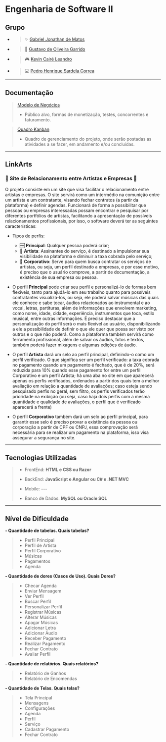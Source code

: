 # Engenharia de Software II

## Grupo

* > ✨ [Gabriel Jonathan de Matos](https://github.com/GabrielJonat)
* > 🧠 [Gustavo de Oliveira Garrido](https://github.com/gustavoogarrido)
* > 🎮 [Kevin Cairé Leandro](https://github.com/TheKrauser)
* > 💻 [Pedro Henrique Sardela Correa](https://github.com/PedroHSCorrea)


---

## Documentação
> [Modelo de Negócios](https://github.com/TheKrauser/Engenharia-Software-II/blob/main/Docs/Modelo%20de%20Neg%C3%B3cios.docx)
> * Público alvo, formas de monetização, testes, concorrentes e faturamento.

> [Quadro Kanban](https://github.com/users/TheKrauser/projects/1)
> * Quadro de gerenciamento do projeto, onde serão postadas as atividades a se fazer, em andamento e/ou concluídas.

---

## LinkArts

### 🎵 Site de Relacionamento entre Artistas e Empresas 🎵
O projeto consiste em um site que visa facilitar o relacionamento entre artistas e empresas. O site servirá como um intermédio na comunição entre um artista e um contratante, visando fechar contratos (a partir da plataforma) e definir agendas. Funcionará de forma a possibilitar que pessoas ou empresas interessadas possam encontrar e pesquisar por diferentes portfólios de artistas, facilitando a apresentação de possíveis relacionamentos profissionais, por isso, o software deverá ter as seguintes características:

* Tipos de perfis:
  * 🆓 **Principal**: Qualquer pessoa poderá criar;
  * 🎨 **Artista**: Assinantes do serviço, é destinado a impulsionar sua visibilidade na plataforma e diminuir a taxa cobrada pelo serviço; 
  * 💼 **Corporativo**: Serve para quem busca contratar os serviços de artistas, ou seja, um perfil destinado a empresas, e por esse motivo, é preciso que o usuário comprove, a partir de documentação, a existência de sua empresa ou pessoa.
     
* O perfil **Principal** pode criar seu perfil e personalizá-lo de formas bem flexíveis, tanto para ajudá-lo em seu trabalho quanto para possíveis contratantes visualizá-los, ou seja, ele poderá salvar músicas das quais ele conhece e sabe tocar, áudios relacionados ao instrumental e ao vocal, letras, partituras, além de informações que envolvem marketing, como nome, idade, cidade, experiência, instrumentos que toca, estilo musical, entre outras informações. É preciso destacar que a personalização do perfil será o mais flexível ao usuário, disponibilizando a ele a possibilidade de definir o que ele quer que possa ser visto por outros e o que não poderá. Como a plataforma também servirá como ferramenta profissional, além de salvar os áudios, fotos e textos, também poderá fazer mixagens e algumas edições de áudio.
  
* O perfil **Artista** dará um selo ao perfil principal, definindo-o como um perfil verificado. O que significa ser um perfil verificado: a taxa cobrada no pagamento quando um pagamento é fechado, que é de 20%, será reduzida para 10% quando esse pagamento for entre um perfil Corporativo e um perfil Artista; há uma aba no site em que aparecerá apenas os perfis verificados, ordenados a partir dos quais tem a melhor avaliação em relação a quantidade de avaliações; caso esteja sendo pesquisado perfis no geral, sem filtro, os perfis verificados terão prioridade na exibição (ou seja, caso haja dois perfis com a mesma quantidade e qualidade de avaliações, o perfil que é verificado aparecerá a frente)
    
* O perfil **Corporativo** também dará um selo ao perfil principal, para garantir esse selo é preciso provar a existência da pessoa ou corporação a partir de CPF ou CNPJ, essa comprovação será necessária para se realizar um pagamento na plataforma, isso visa assegurar a segurança no site.

---

## Tecnologias Utilizadas
> - FrontEnd: **HTML e CSS ou Razor**
> 
> - BackEnd: **JavaScript e Angular ou C# e .NET MVC**
>   
> - Mobile: **---**
> 
> - Banco de Dados: **MySQL ou Oracle SQL**

---

## Nível de Dificuldade
**- Quantidade de tabelas. Quais tabelas?**
> * Perfil Principal
> * Perfil de Artista
> * Perfil Corporativo
> * Músicas
> * Pagamentos
> * Agenda

**- Quantidade de dores (Casos de Uso). Quais Dores?**
> * Checar Agenda
> * Enviar Mensagem
> * Ver Perfil
> * Buscar Perfil
> * Personalizar Perfil
> * Registrar Músicas
> * Alterar Músicas
> * Apagar Músicas
> * Adicionar Letra
> * Adicionar Áudio
> * Receber Pagamento
> * Realizar Pagamento 
> * Fechar Contrato
> * Avaliar Perfil

**- Quantidade de relatórios. Quais relatórios?**
> * Relatório de Ganhos
> * Relatório de Encomendas

**- Quantidade de Telas. Quais telas?**
> * Tela Principal
> * Mensagens
> * Configurações
> * Agenda
> * Perfil
> * Serviço
> * Cadastrar Pagamento
> * Fechar Contrato

